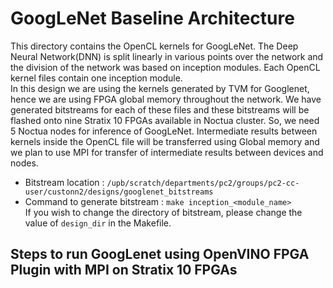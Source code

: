 # GoogLeNet Baseline Architecture
This directory contains the OpenCL kernels for GoogLeNet. The Deep Neural Network(DNN) is split linearly in various points over the network and the division of the network was based
on inception modules. Each OpenCL kernel files contain one inception module.  
In this design we are using the kernels generated by TVM for Googlenet, hence we are using FPGA global memory throughout the network.
We have generated bitstreams for each of these files and these bitstreams will be flashed onto nine Stratix 10 FPGAs available in Noctua cluster. So, we need 5 Noctua nodes for inference of GoogLeNet. Intermediate
results between kernels inside the OpenCL file will be transferred using Global memory and we plan to use MPI for transfer of intermediate results between devices and nodes.

- Bitstream location : `/upb/scratch/departments/pc2/groups/pc2-cc-user/custonn2/designs/googlenet_bitstreams`
- Command to generate bitstream : `make inception_<module_name>`  
    If you wish to change the directory of bitstream, please change the value of `design_dir` in the Makefile.


## Steps to run GoogLenet using OpenVINO FPGA Plugin with MPI on Stratix 10 FPGAs


